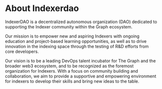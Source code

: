 # About Indexerdao

IndexerDAO is a decentralized autonomous organization (DAO) dedicated to supporting the Indexer community within the Graph ecosystem.

Our mission is to empower new and aspiring Indexers with ongoing education and project-based learning opportunities, as well as to drive innovation in the indexing space through the testing of R&D efforts from core developers.

Our vision is to be a leading DevOps talent incubator for The Graph and the broader web3 ecosystem, and to be recognized as the foremost organization for Indexers. With a focus on community building and collaboration, we aim to provide a supportive and empowering environment for indexers to develop their skills and bring new ideas to the table.
